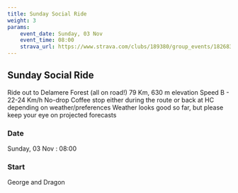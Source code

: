 ```yaml
---
title: Sunday Social Ride
weight: 3
params:
    event_date: Sunday, 03 Nov
    event_time: 08:00
    strava_url: https://www.strava.com/clubs/189380/group_events/1826835
---
```


## Sunday Social Ride 

Ride out to Delamere Forest (all on road!)
79 Km, 630 m elevation
Speed B - 22-24 Km/h
No-drop
Coffee stop either during the route or back at HC depending on weather/preferences
Weather looks good so far, but please keep your eye on projected forecasts

### Date

Sunday, 03 Nov : 08:00

### Start

George and Dragon


